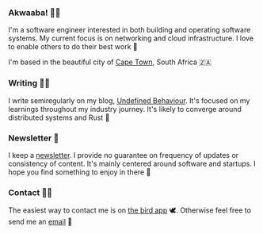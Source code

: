 ### Akwaaba! 👋🏾

I'm a software engineer interested in both building and operating software systems. My current focus
is on networking and cloud infrastructure. I love to enable others to do their best work 🌱

I'm based in the beautiful city of [Cape Town], South Africa 🇿🇦

### Writing ✍🏾

I write semiregularly on my blog, [Undefined Behaviour]. It's focused on my learnings throughout
my industry journey. It's likely to converge around distributed systems and Rust 🦀

### Newsletter 📝

I keep a [newsletter]. I provide no guarantee on frequency of updates or consistency of content.
It's mainly centered around software and startups. I hope you find something to enjoy in there 📢

### Contact 🤙🏾

The easiest way to contact me is on [the bird app] 🕊️. Otherwise feel free to send
me an [email] 📮

[email]: mailto:simpsonsenyo@gmail.com
[the bird app]: https://twitter.com/SenYeezus
[Undefined Behaviour]: https://senyosimpson.com
[newsletter]: http://digests.senyosimpson.com
[Cape Town]: https://upload.wikimedia.org/wikipedia/commons/8/8f/View_from_the_Rocks_Cape_Town_1.jpg
